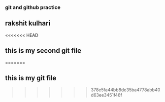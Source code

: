 ### git and github practice

## rakshit kulhari

<<<<<<< HEAD
## this is my second git file
=======
## this is my git file
>>>>>>> 378e5fa44bb8de35ba4778abb40d63ee3451f46f
